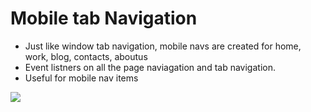 # Mobile tab Navigation

  - Just like window tab navigation, mobile navs are created for home, work, blog, contacts, aboutus
  - Event listners on all the page naviagation and tab navigation.
  - Useful for mobile nav items
  
  ![](https://media.giphy.com/media/v1.Y2lkPTc5MGI3NjExZTlkNTJhMzFmYjZiMGViY2ZkODg1MmU5MTQ1MmU4N2IyYjgxNDIxMSZjdD1n/RNUvPzcDdsNI0LjDtE/giphy.gif)
